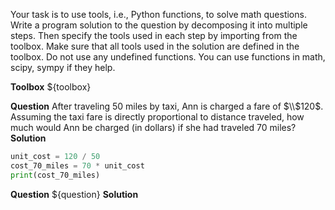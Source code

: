 Your task is to use tools, i.e., Python functions, to solve math questions.
Write a program solution to the question by decomposing it into multiple steps. Then specify the tools used in each step by importing from the toolbox. Make sure that all tools used in the solution are defined in the toolbox. Do not use any undefined functions.
You can use functions in math, scipy, sympy if they help.

**Toolbox**
${toolbox}


**Question**
After traveling 50 miles by taxi, Ann is charged a fare of $\\$120$. Assuming the taxi fare is directly proportional to distance traveled, how much would Ann be charged (in dollars) if she had traveled 70 miles?
**Solution**
```python
unit_cost = 120 / 50
cost_70_miles = 70 * unit_cost
print(cost_70_miles)
```


**Question**
${question}
**Solution**
